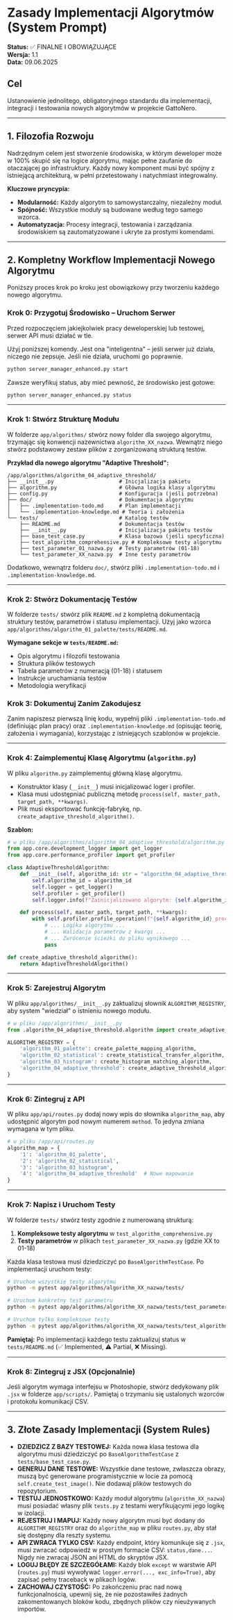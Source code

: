 # Zasady Implementacji Algorytmów (System Prompt)

**Status:** ✅ FINALNE I OBOWIĄZUJĄCE  
**Wersja:** 1.1  
**Data:** 09.06.2025  

## Cel

Ustanowienie jednolitego, obligatoryjnego standardu dla implementacji, integracji i testowania nowych algorytmów w projekcie GattoNero.

---

## 1. Filozofia Rozwoju

Nadrzędnym celem jest stworzenie środowiska, w którym deweloper może w 100% skupić się na logice algorytmu, mając pełne zaufanie do otaczającej go infrastruktury. Każdy nowy komponent musi być spójny z istniejącą architekturą, w pełni przetestowany i natychmiast integrowalny.

**Kluczowe pryncypia:**

- **Modularność:** Każdy algorytm to samowystarczalny, niezależny moduł.
- **Spójność:** Wszystkie moduły są budowane według tego samego wzorca.
- **Automatyzacja:** Procesy integracji, testowania i zarządzania środowiskiem są zautomatyzowane i ukryte za prostymi komendami.

---

## 2. Kompletny Workflow Implementacji Nowego Algorytmu

Poniższy proces krok po kroku jest obowiązkowy przy tworzeniu każdego nowego algorytmu.

### Krok 0: Przygotuj Środowisko – Uruchom Serwer

Przed rozpoczęciem jakiejkolwiek pracy deweloperskiej lub testowej, serwer API musi działać w tle.

Użyj poniższej komendy. Jest ona "inteligentna" – jeśli serwer już działa, niczego nie zepsuje. Jeśli nie działa, uruchomi go poprawnie.

```bash
python server_manager_enhanced.py start
```

Zawsze weryfikuj status, aby mieć pewność, że środowisko jest gotowe:

```bash
python server_manager_enhanced.py status
```

---

### Krok 1: Stwórz Strukturę Modułu

W folderze `app/algorithms/` stwórz nowy folder dla swojego algorytmu, trzymając się konwencji nazewnictwa `algorithm_XX_nazwa`. Wewnątrz niego stwórz podstawowy zestaw plików z zorganizowaną strukturą testów.

**Przykład dla nowego algorytmu "Adaptive Threshold":**

```
/app/algorithms/algorithm_04_adaptive_threshold/
├── __init__.py                     # Inicjalizacja pakietu
├── algorithm.py                    # Główna logika klasy algorytmu
├── config.py                       # Konfiguracja (jeśli potrzebna)
├── doc/                            # Dokumentacja algorytmu
│   ├── .implementation-todo.md     # Plan implementacji
│   └── .implementation-knowledge.md # Teoria i założenia
└── tests/                          # Katalog testów
    ├── README.md                   # Dokumentacja testów
    ├── __init__.py                 # Inicjalizacja pakietu testów
    ├── base_test_case.py           # Klasa bazowa (jeśli specyficzna)
    ├── test_algorithm_comprehensive.py # Kompleksowe testy algorytmu
    ├── test_parameter_01_nazwa.py  # Testy parametrów (01-18)
    └── test_parameter_XX_nazwa.py  # Inne testy parametrów
```

Dodatkowo, wewnątrz folderu `doc/`, stwórz pliki `.implementation-todo.md` i `.implementation-knowledge.md`.

---

### Krok 2: Stwórz Dokumentację Testów

W folderze `tests/` stwórz plik `README.md` z kompletną dokumentacją struktury testów, parametrów i statusu implementacji. Użyj jako wzorca `app/algorithms/algorithm_01_palette/tests/README.md`.

**Wymagane sekcje w `tests/README.md`:**
- Opis algorytmu i filozofii testowania
- Struktura plików testowych
- Tabela parametrów z numeracją (01-18) i statusem
- Instrukcje uruchamiania testów
- Metodologia weryfikacji

### Krok 3: Dokumentuj Zanim Zakodujesz

Zanim napiszesz pierwszą linię kodu, wypełnij pliki `.implementation-todo.md` (definiując plan pracy) oraz `.implementation-knowledge.md` (opisując teorię, założenia i wymagania), korzystając z istniejących szablonów w projekcie.

---

### Krok 4: Zaimplementuj Klasę Algorytmu (`algorithm.py`)

W pliku `algorithm.py` zaimplementuj główną klasę algorytmu.

- Konstruktor klasy (`__init__`) musi inicjalizować loger i profiler.
- Klasa musi udostępniać publiczną metodę `process(self, master_path, target_path, **kwargs)`.
- Plik musi eksportować funkcję-fabrykę, np. `create_adaptive_threshold_algorithm()`.

**Szablon:**

```python
# w pliku /app/algorithms/algorithm_04_adaptive_threshold/algorithm.py
from app.core.development_logger import get_logger
from app.core.performance_profiler import get_profiler

class AdaptiveThresholdAlgorithm:
	def __init__(self, algorithm_id: str = "algorithm_04_adaptive_threshold"):
		self.algorithm_id = algorithm_id
		self.logger = get_logger()
		self.profiler = get_profiler()
		self.logger.info(f"Zainicjalizowano algorytm: {self.algorithm_id}")

	def process(self, master_path, target_path, **kwargs):
		with self.profiler.profile_operation(f"{self.algorithm_id}_process"):
			# ... Logika algorytmu ...
			# ... Walidacja parametrów z kwargs ...
			# ... Zwrócenie ścieżki do pliku wynikowego ...
			pass

def create_adaptive_threshold_algorithm():
	return AdaptiveThresholdAlgorithm()
```

---

### Krok 5: Zarejestruj Algorytm

W pliku `app/algorithms/__init__.py` zaktualizuj słownik `ALGORITHM_REGISTRY`, aby system "wiedział" o istnieniu nowego modułu.

```python
# w pliku /app/algorithms/__init__.py
from .algorithm_04_adaptive_threshold.algorithm import create_adaptive_threshold_algorithm

ALGORITHM_REGISTRY = {
	'algorithm_01_palette': create_palette_mapping_algorithm,
	'algorithm_02_statistical': create_statistical_transfer_algorithm,
	'algorithm_03_histogram': create_histogram_matching_algorithm,
	'algorithm_04_adaptive_threshold': create_adaptive_threshold_algorithm, # Nowy wpis
}
```

---

### Krok 6: Zintegruj z API

W pliku `app/api/routes.py` dodaj nowy wpis do słownika `algorithm_map`, aby udostępnić algorytm pod nowym numerem `method`. To jedyna zmiana wymagana w tym pliku.

```python
# w pliku /app/api/routes.py
algorithm_map = {
	'1': 'algorithm_01_palette',
	'2': 'algorithm_02_statistical',
	'3': 'algorithm_03_histogram',
	'4': 'algorithm_04_adaptive_threshold'  # Nowe mapowanie
}
```

---

### Krok 7: Napisz i Uruchom Testy

W folderze `tests/` stwórz testy zgodnie z numerowaną strukturą:

1. **Kompleksowe testy algorytmu** w `test_algorithm_comprehensive.py`
2. **Testy parametrów** w plikach `test_parameter_XX_nazwa.py` (gdzie XX to 01-18)

Każda klasa testowa musi dziedziczyć po `BaseAlgorithmTestCase`. Po implementacji uruchom testy:

```bash
# Uruchom wszystkie testy algorytmu
python -m pytest app/algorithms/algorithm_XX_nazwa/tests/

# Uruchom konkretny test parametru
python -m pytest app/algorithms/algorithm_XX_nazwa/tests/test_parameter_01_nazwa.py

# Uruchom tylko kompleksowe testy
python -m pytest app/algorithms/algorithm_XX_nazwa/tests/test_algorithm_comprehensive.py
```

**Pamiętaj:** Po implementacji każdego testu zaktualizuj status w `tests/README.md` (✅ Implemented, ⚠️ Partial, ❌ Missing).

---

### Krok 8: Zintegruj z JSX (Opcjonalnie)

Jeśli algorytm wymaga interfejsu w Photoshopie, stwórz dedykowany plik `.jsx` w folderze `app/scripts/`. Pamiętaj o trzymaniu się ustalonych wzorców i protokołu komunikacji CSV.

---

## 3. Złote Zasady Implementacji (System Rules)

- **DZIEDZICZ Z BAZY TESTOWEJ:** Każda nowa klasa testowa dla algorytmu musi dziedziczyć po `BaseAlgorithmTestCase` z `tests/base_test_case.py`.
- **GENERUJ DANE TESTOWE:** Wszystkie dane testowe, zwłaszcza obrazy, muszą być generowane programistycznie w locie za pomocą `self.create_test_image()`. Nie dodawaj plików testowych do repozytorium.
- **TESTUJ JEDNOSTKOWO:** Każdy moduł algorytmu (`algorithm_XX_nazwa`) musi posiadać własny plik `tests.py` z testami weryfikującymi jego logikę w izolacji.
- **REJESTRUJ I MAPUJ:** Każdy nowy algorytm musi być dodany do `ALGORITHM_REGISTRY` oraz do `algorithm_map` w pliku `routes.py`, aby stał się dostępny dla reszty systemu.
- **API ZWRACA TYLKO CSV:** Każdy endpoint, który komunikuje się z `.jsx`, musi zwracać odpowiedź w prostym formacie CSV: `status,dane...`. Nigdy nie zwracaj JSON ani HTML do skryptów JSX.
- **LOGUJ BŁĘDY ZE SZCZEGÓŁAMI:** Każdy blok `except` w warstwie API (`routes.py`) musi wywoływać `logger.error(..., exc_info=True)`, aby zapisać pełny traceback w plikach logów.
- **ZACHOWAJ CZYSTOŚĆ:** Po zakończeniu prac nad nową funkcjonalnością, upewnij się, że nie pozostawiłeś żadnych zakomentowanych bloków kodu, zbędnych plików czy nieużywanych importów.
